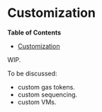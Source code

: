 # Customization
<!-- START doctoc generated TOC please keep comment here to allow auto update -->
<!-- DON'T EDIT THIS SECTION, INSTEAD RE-RUN doctoc TO UPDATE -->
**Table of Contents**

- [Customization](#customization)

<!-- END doctoc generated TOC please keep comment here to allow auto update -->
WIP.

To be discussed:
- custom gas tokens.
- custom sequencing.
- custom VMs.
